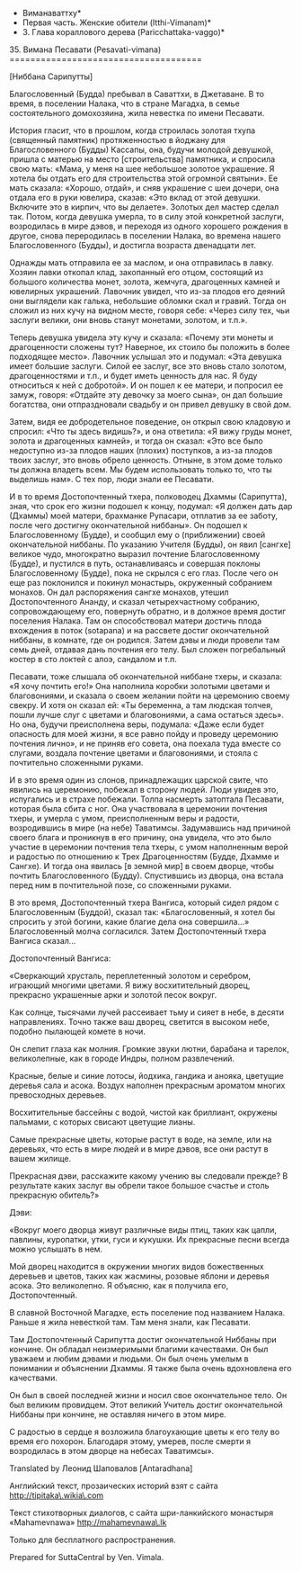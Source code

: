 * Виманаваттху*
* Первая часть\. Женские обители \(Itthi\-Vimanam\)*
* 3\. Глава кораллового дерева \(Paricchattaka\-vaggo\)*

35\. Вимана Песавати \(Pesavati\-vimana\)
\=\=\=\=\=\=\=\=\=\=\=\=\=\=\=\=\=\=\=\=\=\=\=\=\=\=\=\=\=\=\=\=\=\=\=\=\=

\[Ниббана Сарипутты\]

Благословенный \(Будда\) пребывал в Саваттхи, в Джетаване\. В то время, в поселении Налака, что в стране Магадха, в семье состоятельного домохозяина, жила невестка по имени Песавати\.

История гласит, что в прошлом, когда строилась золотая тхупа \(священный памятник\) протяженностью в йоджану для Благословенного \(Будды\) Кассапы, она, будучи молодой девушкой, пришла с матерью на место \[строительства\] памятника, и спросила свою мать: «Мама, у меня на шее небольшое золотое украшение\. Я хотела бы отдать его для строительства этой огромной святыни»\. Ее мать сказала: «Хорошо, отдай», и сняв украшение с шеи дочери, она отдала его в руки ювелира, сказав: «Это вклад от этой девушки\. Включите это в кирпич, что вы делаете»\. Золотых дел мастер сделал так\. Потом, когда девушка умерла, то в силу этой конкретной заслуги, возродилась в мире дэвов, и переходя из одного хорошего рождения в другое, снова переродилась в поселении Налака, во времена нашего Благословенного \(Будды\), и достигла возраста двенадцати лет\.

Однажды мать отправила ее за маслом, и она отправилась в лавку\. Хозяин лавки откопал клад, закопанный его отцом, состоящий из большого количества монет, золота, жемчуга, драгоценных камней и ювелирных украшений\. Лавочник увидел, что из\-за плодов его деяний они выглядели как галька, небольшие обломки скал и гравий\. Тогда он сложил из них кучу на видном месте, говоря себе: «Через силу тех, чьи заслуги велики, они вновь станут монетами, золотом, и т\.п\.»\.

Теперь девушка увидела эту кучу и сказала: «Почему эти монеты и драгоценности сложены тут? Наверное, их стоило бы положить в более подходящее место»\. Лавочник услышал это и подумал: «Эта девушка имеет большие заслуги\. Силой ее заслуг, все это вновь стало золотом, драгоценностями и т\.п\., и будет иметь ценность для нас\. Я буду относиться к ней с добротой»\. И он пошел к ее матери, и попросил ее замуж, говоря: «Отдайте эту девочку за моего сына», он дал большие богатства, они отпраздновали свадьбу и он привел девушку в свой дом\.

Затем, видя ее добродетельное поведение, он открыл свою кладовую и спросил: «Что ты здесь видишь?», и она ответила: «Я вижу груды монет, золота и драгоценных камней», и тогда он сказал: «Это все было недоступно из\-за плодов наших \(плохих\) поступков, а из\-за плодов твоих заслуг, это вновь обрело ценность\. Отныне, в этом доме только ты должна владеть всем\. Мы будем использовать только то, что ты выделишь нам»\. С тех пор, люди знали ее Песавати\.

И в то время Достопочтенный тхера, полководец Дхаммы \(Сарипутта\), зная, что срок его жизни подошел к концу, подумал: «Я должен дать дар \(Дхаммы\) моей матери, брахманке Рупасари, отплатив за ее заботу, после чего достигну окончательной ниббаны»\. Он подошел к Благословенному \(Будде\), и сообщил ему о \(приближении\) своей окончательной ниббаны\. По указанию Учителя \(Будды\), он явил \[сангхе\] великое чудо, многократно выразил почтение Благословенному \(Будде\), и пустился в путь, останавливаясь и совершая поклоны Благословенному \(Будде\), пока не скрылся с его глаз\. После чего он еще раз поклонился и покинул монастырь, окруженный собранием монахов\. Он дал распоряжения сангхе монахов, утешил Достопочтенного Ананду, и сказал четырехчастному собранию, сопровождающему его, повернуть обратно, и в должное время достиг поселения Налака\. Там он способствовал матери достичь плода вхождения в поток \(sotapana\) и на рассвете достиг окончательной ниббаны, в комнате, где он родился\. Затем дэвы и люди провели там семь дней, отдавая дань почтения его телу\. Был сложен погребальный костер в сто локтей с алоэ, сандалом и т\.п\.

Песавати, тоже слышала об окончательной ниббане тхеры, и сказала: «Я хочу почтить его\!» Она наполнила коробки золотыми цветами и благовониями, и сказала о своем желании пойти на церемонию своему свекру\. И хотя он сказал ей: «Ты беременна, а там людская толчея, пошли лучше слуг с цветами и благовониями, а сама остаться здесь»\. Но она, будучи преисполнена веры, подумала: «Даже если будет опасность для моей жизни, я все равно пойду и проведу церемонию почтения лично», и не приняв его совета, она поехала туда вместе со слугами, воздала почтение цветами и благовониями, и стояла с почтительно сложенными руками\.

И в это время один из слонов, принадлежащих царской свите, что явились на церемонию, побежал в сторону людей\. Люди увидев это, испугались и в страхе побежали\. Толпа насмерть затоптала Песавати, которая была сбита с ног\. Она участвовала в церемонии почтения тхеры, и умерла с умом, преисполненным веры и радости, возродившись в мире \(на небе\) Таватимсы\. Задумавшись над причиной своего блага и проникнув в его причину, она увидела, что это было участие в церемонии почтения тела тхеры, с умом наполненным верой и радостью по отношению к Трех Драгоценностям \(Будде, Дхамме и Сангхе\)\. И тогда она явилась \[в земной мир\] в своем дворце, чтобы почтить Благословенного \(Будду\)\. Спустившись из дворца, она встала перед ним в почтительной позе, со сложенными руками\.

В это время, Достопочтенный тхера Вангиса, который сидел рядом с Благословенным \(Буддой\), сказал так: «Благословенный, я хотел бы спросить у этой богини, какие благие дела она совершила…» Благословенный молча согласился\. Затем Достопочтенный тхера Вангиса сказал…

Достопочтенный Вангиса:

«Сверкающий хрусталь, переплетенный золотом и серебром, играющий многими цветами\. Я вижу восхитительный дворец, прекрасно украшенные арки и золотой песок вокруг\.

Как солнце, тысячами лучей рассеивает тьму и сияет в небе, в десяти направлениях\. Точно также ваш дворец, светится в высоком небе, подобно пылающей комете в ночи\.

Он слепит глаза как молния\. Громкие звуки лютни, барабана и тарелок, великолепные, как в городе Индры, полном развлечений\.

Красные, белые и синие лотосы, йодхика, гандика и анояка, цветущие деревья сала и асока\. Воздух наполнен прекрасным ароматом многих превосходных деревьев\.

Восхитительные бассейны с водой, чистой как бриллиант, окружены пальмами, с которых свисают цветущие лианы\.

Самые прекрасные цветы, которые растут в воде, на земле, или на деревьях, что есть в мире людей и в мире дэвов, все они растут в вашем жилище\.

Прекрасная дэви, расскажите какому учению вы следовали прежде? В результате каких заслуг вы обрели такое большое счастье и столь прекрасную обитель?»

Дэви:

«Вокруг моего дворца живут различные виды птиц, таких как цапли, павлины, куропатки, утки, гуси и кукушки\. Их прекрасные песни всегда можно услышать в нем\.

Мой дворец находится в окружении многих видов божественных деревьев и цветов, таких как жасмины, розовые яблони и деревья асока\. Это великолепно\. Я объясню, как я получила его, Достопочтенный\.

В славной Восточной Магадхе, есть поселение под названием Налака\. Раньше я жила невесткой там\. Там меня знали, как Песавати\.

Там Достопочтенный Сарипутта достиг окончательной Ниббаны при кончине\. Он обладал неизмеримыми благими качествами\. Он был уважаем и любим дэвами и людьми\. Он был очень умелым в понимании и объяснении Дхаммы\. Я также была очень вдохновлена его качествами\.

Он был в своей последней жизни и носил свое окончательное тело\. Он был великим провидцем\. Этот великий Учитель достиг окончательной Ниббаны при кончине, не оставляя ничего в этом мире\.

С радостью в сердце я возложила благоухающие цветы к его телу во время его похорон\. Благодаря этому, умерев, после смерти я возродилась в этом дворце на небесах Таватимсы»\.

Translated by Леонид Шаповалов \[Antaradhana\]

Английский текст, прозаических историй взят с сайта <http://tipitaka\.wikia\.com>

Текст стихотворных диалогов, с сайта шри\-ланкийского монастыря «Mahamevnawa» <http://mahamevnawa\.lk>

Только для бесплатного распространения\.

Prepared for SuttaCentral by Ven\. Vimala\.